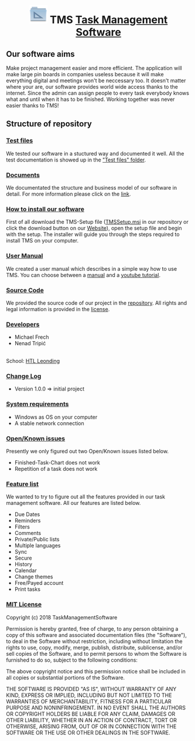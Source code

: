 
<h1 align="center"> <img src="https://github.com/MichiFrech/TMS/blob/master/Logo.png" width="50"/> TMS <a href="http://tmsproject.somee.com/">Task Management Software</a> </h1>

## Our software aims
<p>
Make project management easier and more efficient. The application will make large pin boards in companies useless because it will make everything digital and meetings
won't be neccessary too. It doesn't matter where your are, our software provides world wide access thanks to the internet. Since the admin can assign people to every
task everybody knows what and until when it has to be finished. Working together was never easier thanks to TMS!
</p>

## Structure of repository

### [Test files](https://github.com/MichiFrech/TMS/tree/master/Test-Files)
<p>
We tested our software in a stuctured way and documented it well. All the test documentation is showed up in the <a href="https://github.com/MichiFrech/TMS/tree/master/Test-Files">"Test files" folder</a>.
</p>

### [Documents](https://github.com/MichiFrech/TMS/tree/master/Documents)
<p>
We documentated the structure and business model of our software in detail. For more information please click on the <a href="https://github.com/MichiFrech/TMS/tree/master/Documents">link</a>.
</p>

### [How to install our software](https://github.com/MichiFrech/TMS/raw/master/TMSSetup.msi)
<p>
First of all download the TMS-Setup file (<a href="https://github.com/MichiFrech/TMS/raw/master/TMSSetup.msi">TMSSetup.msi</a> in our repository or click the download button on our <a href="http://tmsproject.somee.com/">Website</a>),
open the setup file and begin with the setup. The installer will guide you through the steps
required to install TMS on your computer.
</p>

### [User Manual](https://github.com/MichiFrech/TMS/tree/master/User%20Manual)
<p>
We created a user manual which describes in a simple way how to use TMS. You can choose between a <a href="https://github.com/MichiFrech/TMS/tree/master/User%20Manual">manual</a> and a <a href="https://youtu.be/Nuc0YozRH24">youtube tutorial</a>.
</p>

### [Source Code](https://github.com/MichiFrech/TMS/tree/master/TMS)
<p>
We provided the source code of our project in the <a href="https://github.com/MichiFrech/TMS/tree/master/TMS">repository</a>. All rights and legal information is provided in the <a href="https://github.com/MichiFrech/TMS#mit-license">license</a>.
</p>

### [Developers](https://github.com/MichiFrech/TMS#developers)
<p>
<ul>
  <li>Michael Frech</li>
  <li>Nenad Tripić</li>
</ul>
</br>
  School: <a href="https://www.htl-leonding.at/">HTL Leonding</a>
</p>

### [Change Log](https://github.com/MichiFrech/TMS#change-log)
<p>
  <ul>
   <li>Version 1.0.0 => initial project</li> 
  </ul>
</p>

### [System requirements](https://github.com/MichiFrech/TMS#system-requirements)
<p>
  <ul>
    <li>Windows as OS on your computer</li>
    <li>A stable network connection</li>
  </ul>
</p>

### [Open/Known issues](https://github.com/MichiFrech/TMS#openknown-issues)
<p>
Presently we only figured out two Open/Known issues listed below.
<ul>
 <li>Finished-Task-Chart does not work</li>
 <li>Repetition of a task does not work</li>
</ul>
</p>

### [Feature list](https://github.com/MichiFrech/TMS#feature-list)
<p>
We wanted to try to figure out all the features provided in our task management software. All our features are listed below.
<ul>
 <li>Due Dates</li>
 <li>Reminders</li>
 <li>Filters</li>
 <li>Comments</li>
 <li>Private/Public lists</li>
 <li>Multiple languages</li>
 <li>Sync</li>
 <li>Secure</li>
 <li>History</li>
 <li>Calendar</li>
 <li>Change themes</li>
 <li>Free/Payed account</li>
 <li>Print tasks</li>
</ul>
</p>

### [MIT License](https://github.com/MichiFrech/TMS/blob/master/license.md)
<p>
Copyright (c) 2018 TaskManagementSoftware

Permission is hereby granted, free of charge, to any person obtaining a copy of this software and associated documentation files (the "Software"), to deal in the Software without restriction, including without limitation the rights to use, copy, modify, merge, publish, distribute, sublicense, and/or sell copies of the Software, and to permit persons to whom the Software is furnished to do so, subject to the following conditions:

The above copyright notice and this permission notice shall be included in all copies or substantial portions of the Software.

THE SOFTWARE IS PROVIDED "AS IS", WITHOUT WARRANTY OF ANY KIND, EXPRESS OR IMPLIED, INCLUDING BUT NOT LIMITED TO THE WARRANTIES OF MERCHANTABILITY, FITNESS FOR A PARTICULAR PURPOSE AND NONINFRINGEMENT. IN NO EVENT SHALL THE AUTHORS OR COPYRIGHT HOLDERS BE LIABLE FOR ANY CLAIM, DAMAGES OR OTHER LIABILITY, WHETHER IN AN ACTION OF CONTRACT, TORT OR OTHERWISE, ARISING FROM, OUT OF OR IN CONNECTION WITH THE SOFTWARE OR THE USE OR OTHER DEALINGS IN THE SOFTWARE.
</p>

